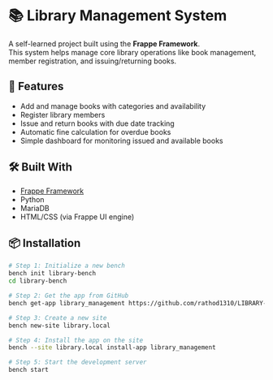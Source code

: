 # 📚 Library Management System

A self-learned project built using the **Frappe Framework**.  
This system helps manage core library operations like book management, member registration, and issuing/returning books.

## 🚀 Features

- Add and manage books with categories and availability
- Register library members
- Issue and return books with due date tracking
- Automatic fine calculation for overdue books
- Simple dashboard for monitoring issued and available books

## 🛠 Built With

- [Frappe Framework](https://frappeframework.com/)
- Python
- MariaDB
- HTML/CSS (via Frappe UI engine)

## 📦 Installation

```bash
# Step 1: Initialize a new bench
bench init library-bench
cd library-bench

# Step 2: Get the app from GitHub
bench get-app library_management https://github.com/rathod1310/LIBRARY-MANAGEMENT-SYSTEM.git

# Step 3: Create a new site
bench new-site library.local

# Step 4: Install the app on the site
bench --site library.local install-app library_management

# Step 5: Start the development server
bench start

